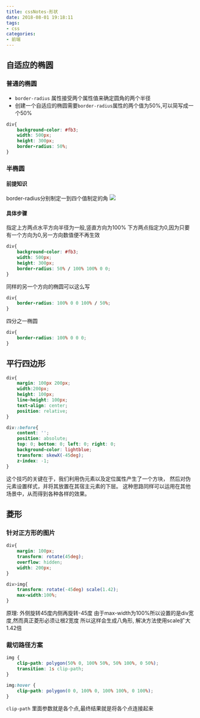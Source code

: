 ```yaml
---
title: cssNotes-形状
date: 2018-08-01 19:18:11
tags:
- css
categories:
- 前端
---
```


## 自适应的椭圆


### 普通的椭圆
* `border-radius` 属性接受两个属性值来确定圆角的两个半径
* 创建一个自适应的椭圆需要`border-radius`属性的两个值为50%,可以简写成一个50%

```css
div{
    background-color: #fb3;
    width: 500px;
    height: 300px;
    border-radius: 50%;
}
```

### 半椭圆

#### 前提知识

border-radius分别制定一到四个值制定的角
![](http://evolution404.gitee.io/markdownimg/006tKfTcly1ftv3nijod6j30n40bq75b.jpg)


#### 具体步骤


指定上方两点水平方向半径为一般,竖直方向为100%
下方两点指定为0,因为只要有一个方向为0,另一方向数值便不再生效
```css
div{
    background-color: #fb3;
    width: 500px;
    height: 300px;
    border-radius: 50% / 100% 100% 0 0;
}
```

同样的另一个方向的椭圆可以这么写

```css
div{
    border-radius: 100% 0 0 100% / 50%;
}
```

四分之一椭圆
```css
div{
    border-radius: 100% 0 0 0;
}
```

## 平行四边形

```css
div{
    margin: 100px 200px;
    width:200px;
    height: 100px;
    line-height: 100px;
    text-align: center;
    position: relative;
}

div::before{
    content: '';
    position: absolute;
    top: 0; bottom: 0; left: 0; right: 0;
    background-color: lightblue;
    transform: skewX(-45deg);
    z-index: -1;
}
```
这个技巧的关键在于，我们利用伪元素以及定位属性产生了一个方块， 
然后对伪元素设置样式，并将其放置在其宿主元素的下层。
这种思路同样可以运用在其他场景中，从而得到各种各样的效果。


## 菱形

### 针对正方形的图片

```css
div{
    margin: 100px;
    transform: rotate(45deg);
    overflow: hidden;
    width: 200px;
}

div>img{
    transform: rotate(-45deg) scale(1.42);
    max-width:100%;
}
```
原理:
    外侧旋转45度内侧再旋转-45度
    由于max-width为100%所以设置的是div宽度,然而真正菱形必须让根2宽度
    所以这样会生成八角形, 解决方法使用scale扩大1.42倍

### 裁切路径方案

```css
img {
    clip-path: polygon(50% 0, 100% 50%, 50% 100%, 0 50%);
    transition: 1s clip-path;
}

img:hover {
    clip-path: polygon(0 0, 100% 0, 100% 100%, 0 100%);
}
```
`clip-path` 里面参数就是各个点,最终结果就是将各个点连接起来

